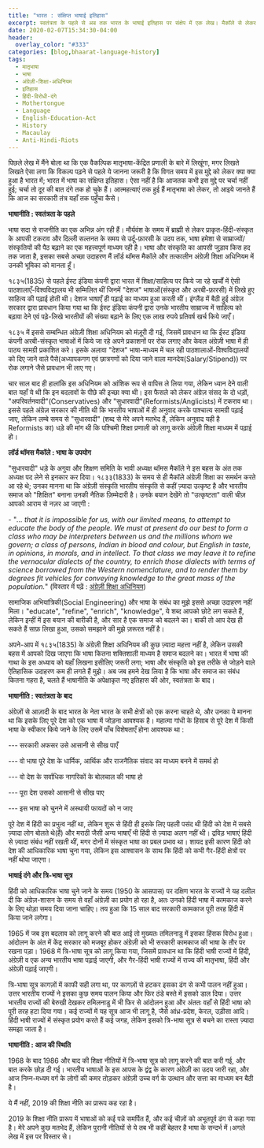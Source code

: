 ```yaml
---
title: "भारत : संक्षिप्त भाषाई इतिहास"
excerpt: स्वतंत्रता के पहले से अब तक भारत के भाषाई इतिहास पर संक्षेप में एक लेख। मैकॉले से लेकर हिंदी-विरोधी दंगों तक।
date: 2020-02-07T15:34:30-04:00
header:
  overlay_color: "#333"
categories: [blog,bhaarat-language-history]
tags:
  - मातृभाषा
  - भाषा
  - अंग्रेज़ी-शिक्षा-अधिनियम
  - इतिहास
  - हिंदी-विरोधी-दंगे
  - Mothertongue
  - Language
  - English-Education-Act
  - History
  - Macaulay
  - Anti-Hindi-Riots
---
```


पिछले लेख में मैंने बोला था कि एक वैकल्पिक मातृभाषा-केंद्रित प्रणाली के बारे में लिखूंगा, मगर लिखते लिखते ऐसा लगा कि विकल्प पढ़ने से पहले ये जानना जरूरी है कि विगत समय में इस मुद्दे को लेकर क्या क्या हुआ है भारत में; भारत में भाषा का संक्षिप्त इतिहास। ऐसा नहीं है कि आजतक कभी इस मुद्दे पर चर्चा नहीं हुई; चर्चा तो दूर की बात दंगे तक हो चुके हैं। आत्महत्याएं तक हुई हैं मातृभाषा को लेकर, तो आइये जानते हैं कि आज का सरकारी तंत्र यहाँ तक पहुँचा कैसे।



**भाषानीति : स्वतंत्रता के पहले**



भाषा सदा से राजनीति का एक अभिन्न अंग रही हैं। मौर्यवंश के समय में ब्राह्मी से लेकर प्राकृत-हिंदी-संस्कृत के आपसी टकराव और दिल्ली सल्तनत के समय से उर्दू-फ़ारसी के उदय तक, भाषा हमेशा से साम्राज्यों/संस्कृतियों की पैठ बढ़ाने का एक महत्त्वपूर्ण माध्यम रही है। भाषा और संस्कृति का आपसी जुड़ाव किस हद तक जाता है, इसका सबसे अच्छा उदाहरण मैं लॉर्ड थॉमस मैकॉले और तत्कालीन अंग्रेज़ी शिक्षा अधिनियम में उनकी भूमिका को मानता हूँ।



१८३५(1835) से पहले ईस्ट इंडिया कंपनी द्वारा भारत में शिक्षा/साहित्य पर किये जा रहे खर्चों में ऐसी पाठशालाएँ-विश्वविद्यालय भी सम्मिलित थीं जिनमें "देशज" भाषाओं(संस्कृत और अरबी-फ़ारसी) में लिखे हुए साहित्य की पढ़ाई होती थी। देशज भाषाएँ ही पढ़ाई का माध्यम हुआ करती थीं। इंग्लैंड में बैठी हुई अंग्रेज़ सरकार द्वारा प्रावधान किया गया था कि ईस्ट इंडिया कंपनी द्वारा उनके भारतीय साम्राज्य में साहित्य को बढ़ावा देने एवं पढ़े-लिखे भारतीयों की संख्या बढ़ाने के लिए एक लाख रुपये प्रतिवर्ष खर्च किये जाएँ।


१८३५ में इससे सम्बन्धित अंग्रेज़ी शिक्षा अधिनियम को मंज़ूरी दी गई, जिसमें प्रावधान था कि ईस्ट इंडिया कंपनी अरबी-संस्कृत भाषाओं में किये जा रहे अपने प्रकाशनों पर रोक लगाए और केवल अंग्रेज़ी भाषा में ही पाठ्य सामग्री प्रकाशित करे। इसके अलावा "देशज" भाषा-माध्यम में चल रही पाठशालाओं-विश्वविद्यालयों को दिए जाने वाले पैसे(अध्यापकगण एवं छात्रगणों को दिया जाने वाला मानदेय(Salary/Stipend)) पर रोक लगाने जैसे प्रावधान भी लाए गए।



चार साल बाद ही हालांकि इस अधिनियम को आंशिक रूप से वापिस ले लिया गया, लेकिन ध्यान देने वाली बात यहाँ ये थी कि इन बदलावों के पीछे की इच्छा क्या थी। इस फैसले को लेकर अंग्रेज़ संसद के दो धड़ों, "अपरिवर्तनवादी"(Conservatives) और "सुधारवादी"(Reformists/Anglicists) में टकराव था। इससे पहले अंग्रेज़ सरकार की नीति थी कि भारतीय भाषाओं में ही अनुवाद करके पाश्चात्य सामग्री पढ़ाई जाए, लेकिन लम्बे समय से "सुधारवादी" (शब्द से मेरे अपने मतभेद हैं, लेकिन अनुवाद यही है Reformists का) धड़े की मांग थी कि पश्चिमी शिक्षा प्रणाली को लागू करके अंग्रेज़ी शिक्षा माध्यम में पढ़ाई हो।



**लॉर्ड थॉमस मैकॉले : भाषा के उपयोग**



"सुधारवादी" धड़े के अगुवा और शिक्षण समिति के भावी अध्यक्ष थॉमस मैकॉले ने इस बहस के अंत तक अध्यक्ष पद लेने से इनकार कर दिया। १८३३(1833) के समय से ही मैकॉले अंग्रेज़ी शिक्षा का समर्थन करते आ रहे थे; उनका मानना था कि अंग्रेज़ी संस्कृति भारतीय संस्कृति से कहीं ज़्यादा उत्कृष्ट है और भारतीय समाज को "शिक्षित" बनाना उनकी नैतिक ज़िम्मेदारी है। उनके बयान देखेंगे तो "उत्कृष्टता" वाली चीज़ आपको आराम से नज़र आ जाएगी :



\- "*... that it is impossible for us, with our limited means, to attempt to educate the body of the people. We must at present do our best to form a class who may be interpreters between us and the millions whom we govern; a class of persons, Indian in blood and colour, but English in taste, in opinions, in morals, and in intellect. To that class we may leave it to refine the vernacular dialects of the country, to enrich those dialects with terms of science borrowed from the Western nomenclature, and to render them by degrees fit vehicles for conveying knowledge to the great mass of the population.*" (विस्तार में पढ़ें : [अंग्रेज़ी शिक्षा अधिनियम](https://en.m.wikipedia.org/wiki/English_Education_Act_1835))



सामाजिक अभियांत्रिकी(Social Engineering) और भाषा के संबंध का मुझे इससे अच्छा उदाहरण नहीं मिला। "educate", "refine", "enrich", "knowledge", ये शब्द आपको छोटे लग सकते हैं, लेकिन इन्हीं में इस बयान की बारीकी है, और सार है एक समाज को बदलने का। बाकी तो आप देख ही सकते हैं साफ़ लिखा हुआ, उसको समझाने की मुझे ज़रूरत नहीं है।



अपने-आप में १८३५(1835) के अंग्रेज़ी शिक्षा अधिनियम की कुछ ज़्यादा महत्ता नहीं है, लेकिन उसकी बहस में आपको दिख जाएगा कि भाषा कितना शक्तिशाली माध्यम है समाज बदलने का। भारत में भाषा की गाथा के इस अध्याय को यहाँ लिखना इसीलिए जरूरी लगा; भाषा और संस्कृति को इस तरीके से जोड़ने वाले ऐतिहासिक उदाहरण कम ही लगते हैं मुझे। अब जब हमने देख लिया है कि भाषा और समाज का संबंध कितना गहरा है, चलते हैं भाषानीति के अपेक्षाकृत नए इतिहास की ओर, स्वतंत्रता के बाद।



**भाषानीति : स्वतंत्रता के बाद** 



अंग्रेज़ों से आज़ादी के बाद भारत के नेता भारत के सभी क्षेत्रों को एक करना चाहते थे, और उनका ये मानना था कि इसके लिए पूरे देश को एक भाषा में जोड़ना आवश्यक है। महात्मा गांधी के हिसाब से पूरे देश में किसी भाषा के स्वीकार किये जाने के लिए उसमें पाँच विशेषताएँ होना आवश्यक था :



 --- सरकारी अफसर उसे आसानी से सीख पाएँ 

 --- वो भाषा पूरे देश के धार्मिक, आर्थिक और राजनैतिक संवाद का माध्यम बनने में समर्थ हो 

 --- वो देश के सर्वाधिक नागरिकों के बोलचाल की भाषा हो 

 --- पूरा देश उसको आसानी से सीख पाए 

 --- इस भाषा को चुनने में अस्थायी फायदों को न जाए



पूरे देश में हिंदी का प्रभुत्व नहीं था, लेकिन शुरू से हिंदी ही इसके लिए पहली पसंद थी हिंदी को देश में सबसे ज़्यादा लोग बोलते थे(हैं) और मराठी जैसी अन्य भाषाएँ भी हिंदी से ज़्यादा अलग नहीं थी। द्रविड़ भाषाएं हिंदी से ज़्यादा संबंध नहीं रखती थीं, मगर दोनों में संस्कृत भाषा का प्रबल प्रभाव था। शायद इसी कारण हिंदी को देश की आधिकारिक भाषा चुना गया, लेकिन इस आश्वासन के साथ कि हिंदी को कभी गैर-हिंदी क्षेत्रों पर नहीं थोपा जाएगा। 

**भाषाई दंगे और त्रि-भाषा सूत्र** 

 हिंदी को आधिकारिक भाषा चुने जाने के समय (1950 के आसपास) पर दक्षिण भारत के राज्यों ने यह दलील दी कि अंग्रेज़-शासन के समय से वहाँ अंग्रेज़ी का प्रयोग हो रहा है, अतः उनको हिंदी भाषा में कामकाज करने के लिए थोड़ा समय दिया जाना चाहिए। तय हुआ कि 15 साल बाद सरकारी कामकाज पूरी तरह हिंदी में किया जाने लगेगा। 

1965 में जब इस बदलाव को लागू करने की बात आई तो मुख्यतः तमिलनाडु में इसका हिंसक विरोध हुआ। आंदोलन के अंत में केंद्र सरकार को मजबूर होकर अंग्रेज़ी को भी सरकारी कामकाज की भाषा के तौर पर रखना पड़ा। 1968 में त्रि-भाषा सूत्र को लागू किया गया, जिसमें प्रावधान था कि हिंदी भाषी राज्यों में हिंदी, अंग्रेज़ी व एक अन्य भारतीय भाषा पढ़ाई जाएगी, और गैर-हिंदी भाषी राज्यों में राज्य की मातृभाषा, हिंदी और अंग्रेज़ी पढ़ाई जाएगी। 

त्रि-भाषा सूत्र कागज़ों में काफी सही लगा था, पर कागज़ों से हटकर इसका ढंग से कभी पालन नहीं हुआ। उत्तर भारतीय राज्यों ने इसका कुछ समय पालन किया और फिर ठंडे बस्ते में इसको डाल दिया। उत्तर भारतीय राज्यों की बेरुखी देखकर तमिलनाडु में भी फिर से आंदोलन हुआ और अंततः वहाँ से हिंदी भाषा को पूरी तरह हटा दिया गया। कई राज्यों में यह सूत्र आज भी लागू है, जैसे आंध्र-प्रदेश, केरल, उड़ीसा आदि। हिंदी भाषी राज्यों में संस्कृत प्रयोग करते हैं कई जगह, लेकिन इसको त्रि-भाषा सूत्र से बचने का रास्ता ज़्यादा समझा जाता है। 

**भाषानीति : आज की स्थिति** 

1968 के बाद 1986 और बाद की शिक्षा नीतियों में त्रि-भाषा सूत्र को लागू करने की बात करी गई, और बात करके छोड़ दी गई। भारतीय भाषाओं के इस आपस के द्वंद्व के कारण अंग्रेज़ी का उदय जारी रहा, और आज निम्न-मध्यम वर्ग के लोगों की कमर तोड़कर अंग्रेज़ी उच्च वर्ग के उत्थान और सत्ता का माध्यम बन बैठी है।


ये मैं नहीं, 2019 की शिक्षा नीति का प्रारूप कह रहा है। 

2019 के शिक्षा नीति प्रारूप में भाषाओं को कई पन्ने समर्पित हैं, और कई चीज़ों को अभूतपूर्व ढंग से कहा गया है। मेरे अपने कुछ मतभेद हैं, लेकिन पुरानी नीतियों से ये तब भी कहीं बेहतर है भाषा के सन्दर्भ में।अगले लेख में इस पर विस्तार से।
